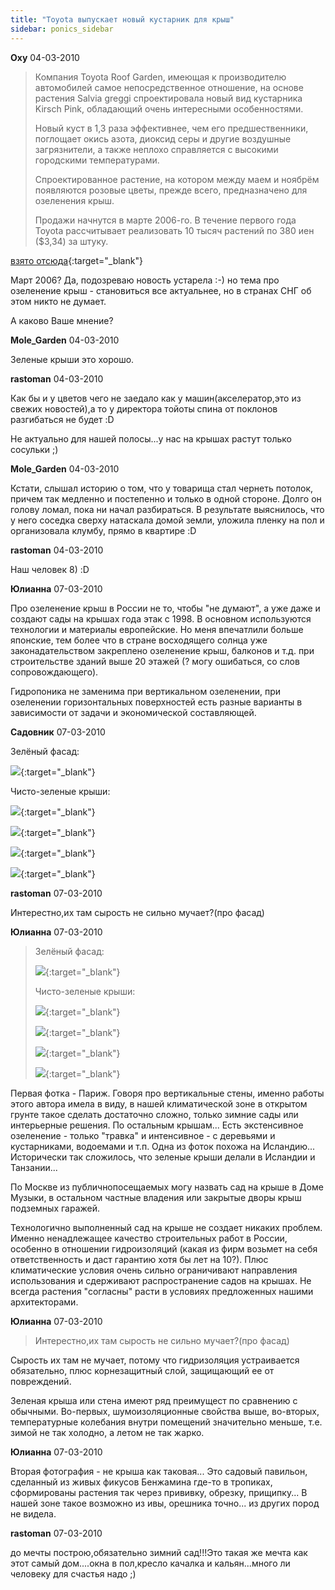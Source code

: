 ```yaml
---
title: "Toyota выпускает новый кустарник для крыш"
sidebar: ponics_sidebar
---
```


**Oxy** 04-03-2010



> Компания Toyota Roof Garden, имеющая к производителю автомобилей самое непосредственное отношение, на основе растения Salvia greggi спроектировала новый вид кустарника Kirsch Pink, обладающий очень интересными особенностями.
> 
> Новый куст в 1,3 раза эффективнее, чем его предшественники, поглощает окись азота, диоксид серы и другие воздушные загрязнители, а также неплохо справляется с высокими городскими температурами. 
> 
> Спроектированное растение, на котором между маем и ноябрём появляются розовые цветы, прежде всего, предназначено для озеленения крыш.
> 
> Продажи начнутся в марте 2006-го. В течение первого года Toyota рассчитывает реализовать 10 тысяч растений по 380 иен ($3,34) за штуку.

[взято отсюда](http://www.membrana.ru/lenta/?5225){:target="_blank"}

Март 2006? Да, подозреваю новость устарела :-) но тема про озеленение крыш - становиться все актуальнее, но в странах СНГ об этом никто не думает.

А каково Ваше мнение?


**Mole_Garden** 04-03-2010

Зеленые крыши это хорошо.


**rastoman** 04-03-2010

Как бы и у цветов чего не заедало как у машин(акселератор,это из свежих новостей),а то у директора тойоты спина от поклонов разгибаться не будет :D

Не актуально для нашей полосы...у нас на крышах растут только сосульки ;)


**Mole_Garden** 04-03-2010

Кстати, слышал историю о том, что у товарища стал чернеть потолок, причем так медленно и постепенно и только в одной стороне. Долго он голову ломал, пока ни начал разбираться. В результате выяснилось, что у него соседка сверху натаскала домой земли, уложила пленку на пол и организовала клумбу, прямо в квартире :D


**rastoman** 04-03-2010

Наш человек 8) :D


**Юлианна** 07-03-2010

Про озеленение крыш в России не то, чтобы "не думают", а уже даже и создают сады на крышах года этак с 1998. В основном используются технологии и материалы европейские. Но меня впечатлили больше японские, тем более что в стране восходящего солнца уже законадательством закреплено озеленение крыш, балконов и т.д. при строительстве зданий выше 20 этажей (? могу ошибаться, со слов сопровождающего).

Гидропоника не заменима при вертикальном озеленении, при озеленении горизонтальных поверхностей есть разные варианты в зависимости от задачи и экономической составляющей.


**Садовник** 07-03-2010

Зелёный фасад:

[![](http://s3.postimage.org/eJ9nA.jpg)](http://s3.postimage.org/eJ9nA.jpg){:target="_blank"}

Чисто-зеленые крыши:

[![](http://s2.postimage.org/ue339.jpg)](http://s2.postimage.org/ue339.jpg){:target="_blank"}

[![](http://s1.postimage.org/v1sLJ.jpg)](http://s1.postimage.org/v1sLJ.jpg){:target="_blank"}

[![](http://s3.postimage.org/eKZ79.jpg)](http://s3.postimage.org/eKZ79.jpg){:target="_blank"}

[![](http://s4.postimage.org/47jcr.jpg)](http://s4.postimage.org/47jcr.jpg){:target="_blank"}


**rastoman** 07-03-2010

Интерестно,их там сырость не сильно мучает?(про фасад)


**Юлианна** 07-03-2010

> Зелёный фасад:
> 
> [![](http://s3.postimage.org/eJ9nA.jpg)](http://s3.postimage.org/eJ9nA.jpg){:target="_blank"}
> 
> Чисто-зеленые крыши:
> 
> [![](http://s2.postimage.org/ue339.jpg)](http://s2.postimage.org/ue339.jpg){:target="_blank"}
> 
> [![](http://s1.postimage.org/v1sLJ.jpg)](http://s1.postimage.org/v1sLJ.jpg){:target="_blank"}
> 
> [![](http://s3.postimage.org/eKZ79.jpg)](http://s3.postimage.org/eKZ79.jpg){:target="_blank"}
> 
> [![](http://s4.postimage.org/47jcr.jpg)](http://s4.postimage.org/47jcr.jpg){:target="_blank"}

Первая фотка - Париж. Говоря про вертикальные стены, именно работы этого автора имела в виду, в нашей климатической зоне в открытом грунте такое сделать достаточно сложно, только зимние сады или интерьерные решения. По остальным крышам... Есть экстенсивное озеленение - только "травка" и интенсивное - с деревьями и кустарниками, водоемами и т.п. Одна из фоток похожа на Исландию... Исторически так сложилось, что зеленые крыши делали в Исландии и Танзании... 

По Москве из публичнопосещаемых могу назвать сад на крыше в Доме Музыки, в остальном частные владения или закрытые дворы крыш подземных гаражей.

Технологично выполненный сад на крыше не создает никаких проблем. Именно ненадлежащее качество строительных работ в России, особенно в отношении гидроизоляций (какая из фирм возьмет на себя ответственность и даст гарантию хотя бы лет на 10?). Плюс климатические условия очень сильно ограничивают направления использования и сдерживают распространение садов на крышах. Не всегда растения "согласны" расти в условиях предложенных нашими архитекторами.


**Юлианна** 07-03-2010

> Интерестно,их там сырость не сильно мучает?(про фасад)

Сырость их там не мучает, потому что гидризоляция устраивается обязательно, плюс корнезащитный слой, защищающий ее от повреждений.

Зеленая крыша или стена имеют ряд преимущест по сравнению с обычными. Во-первых, шумоизоляционные свойства выше, во-вторых, температурные колебания внутри помещений значительно меньше, т.е. зимой не так холодно, а летом не так жарко.


**Юлианна** 07-03-2010

Вторая фотография - не крыша как таковая... Это садовый павильон, сделанный из живых фикусов Бенжамина где-то в тропиках, сформированы растения так через прививку, обрезку, прищипку... В нашей зоне такое возможно из ивы, орешника точно... из других пород не видела.


**rastoman** 07-03-2010

до мечты построю,обязательно зимний сад!!!Это такая же мечта как этот самый дом....окна в пол,кресло качалка и кальян...много ли человеку для счастья надо ;)


